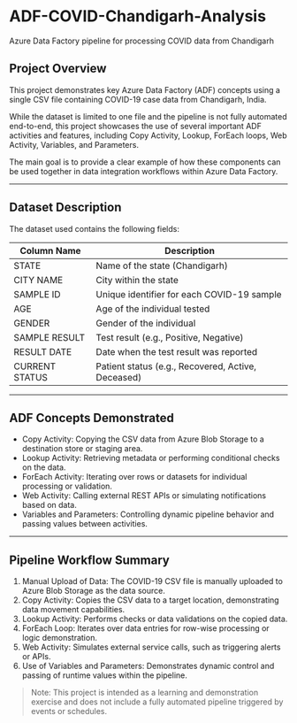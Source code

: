 # ADF-COVID-Chandigarh-Analysis
Azure Data Factory pipeline for processing COVID data from Chandigarh

## Project Overview
This project demonstrates key Azure Data Factory (ADF) concepts using a single CSV file containing COVID-19 case data from Chandigarh, India.

While the dataset is limited to one file and the pipeline is not fully automated end-to-end, this project showcases the use of several important ADF activities and features, including Copy Activity, Lookup, ForEach loops, Web Activity, Variables, and Parameters.

The main goal is to provide a clear example of how these components can be used together in data integration workflows within Azure Data Factory.

---

## Dataset Description
The dataset used contains the following fields:

| Column Name    | Description                                  |
| -------------- | --------------------------------------------|
| STATE          | Name of the state (Chandigarh)               |
| CITY NAME      | City within the state                         |
| SAMPLE ID      | Unique identifier for each COVID-19 sample   |
| AGE            | Age of the individual tested                  |
| GENDER         | Gender of the individual                       |
| SAMPLE RESULT  | Test result (e.g., Positive, Negative)        |
| RESULT DATE    | Date when the test result was reported         |
| CURRENT STATUS | Patient status (e.g., Recovered, Active, Deceased) |

---

## ADF Concepts Demonstrated

- Copy Activity: Copying the CSV data from Azure Blob Storage to a destination store or staging area.
- Lookup Activity: Retrieving metadata or performing conditional checks on the data.
- ForEach Activity: Iterating over rows or datasets for individual processing or validation.
- Web Activity: Calling external REST APIs or simulating notifications based on data.
- Variables and Parameters: Controlling dynamic pipeline behavior and passing values between activities.

---

## Pipeline Workflow Summary

1. Manual Upload of Data: The COVID-19 CSV file is manually uploaded to Azure Blob Storage as the data source.
2. Copy Activity: Copies the CSV data to a target location, demonstrating data movement capabilities.
3. Lookup Activity: Performs checks or data validations on the copied data.
4. ForEach Loop: Iterates over data entries for row-wise processing or logic demonstration.
5. Web Activity: Simulates external service calls, such as triggering alerts or APIs.
6. Use of Variables and Parameters: Demonstrates dynamic control and passing of runtime values within the pipeline.

> Note: This project is intended as a learning and demonstration exercise and does not include a fully automated pipeline triggered by events or schedules.
